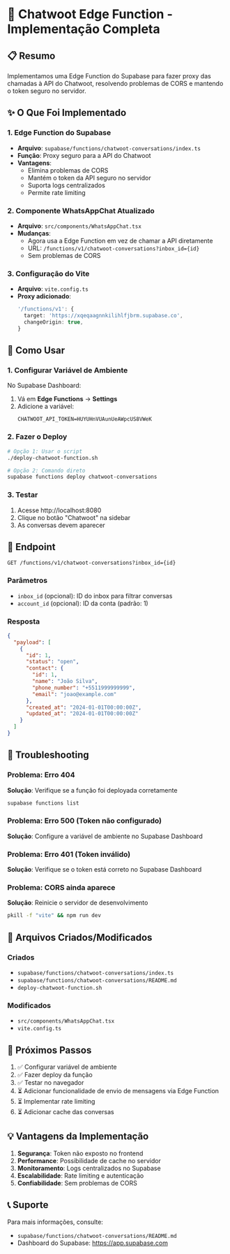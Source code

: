 # 🚀 Chatwoot Edge Function - Implementação Completa

## 📋 Resumo

Implementamos uma Edge Function do Supabase para fazer proxy das chamadas à API do Chatwoot, resolvendo problemas de CORS e mantendo o token seguro no servidor.

## ✨ O Que Foi Implementado

### 1. **Edge Function do Supabase**
- **Arquivo**: `supabase/functions/chatwoot-conversations/index.ts`
- **Função**: Proxy seguro para a API do Chatwoot
- **Vantagens**:
  - Elimina problemas de CORS
  - Mantém o token da API seguro no servidor
  - Suporta logs centralizados
  - Permite rate limiting

### 2. **Componente WhatsAppChat Atualizado**
- **Arquivo**: `src/components/WhatsAppChat.tsx`
- **Mudanças**:
  - Agora usa a Edge Function em vez de chamar a API diretamente
  - URL: `/functions/v1/chatwoot-conversations?inbox_id={id}`
  - Sem problemas de CORS

### 3. **Configuração do Vite**
- **Arquivo**: `vite.config.ts`
- **Proxy adicionado**:
  ```typescript
  '/functions/v1': {
    target: 'https://xqeqaagnnkilihlfjbrm.supabase.co',
    changeOrigin: true,
  }
  ```

## 🚀 Como Usar

### 1. Configurar Variável de Ambiente

No Supabase Dashboard:
1. Vá em **Edge Functions** → **Settings**
2. Adicione a variável:
   ```
   CHATWOOT_API_TOKEN=HUYUHnVUAunUeAWpcUS8VWeK
   ```

### 2. Fazer o Deploy

```bash
# Opção 1: Usar o script
./deploy-chatwoot-function.sh

# Opção 2: Comando direto
supabase functions deploy chatwoot-conversations
```

### 3. Testar

1. Acesse http://localhost:8080
2. Clique no botão "Chatwoot" na sidebar
3. As conversas devem aparecer

## 📡 Endpoint

```
GET /functions/v1/chatwoot-conversations?inbox_id={id}
```

### Parâmetros
- `inbox_id` (opcional): ID do inbox para filtrar conversas
- `account_id` (opcional): ID da conta (padrão: 1)

### Resposta
```json
{
  "payload": [
    {
      "id": 1,
      "status": "open",
      "contact": {
        "id": 1,
        "name": "João Silva",
        "phone_number": "+5511999999999",
        "email": "joao@example.com"
      },
      "created_at": "2024-01-01T00:00:00Z",
      "updated_at": "2024-01-01T00:00:00Z"
    }
  ]
}
```

## 🔧 Troubleshooting

### Problema: Erro 404
**Solução**: Verifique se a função foi deployada corretamente
```bash
supabase functions list
```

### Problema: Erro 500 (Token não configurado)
**Solução**: Configure a variável de ambiente no Supabase Dashboard

### Problema: Erro 401 (Token inválido)
**Solução**: Verifique se o token está correto no Supabase Dashboard

### Problema: CORS ainda aparece
**Solução**: Reinicie o servidor de desenvolvimento
```bash
pkill -f "vite" && npm run dev
```

## 📝 Arquivos Criados/Modificados

### Criados
- `supabase/functions/chatwoot-conversations/index.ts`
- `supabase/functions/chatwoot-conversations/README.md`
- `deploy-chatwoot-function.sh`

### Modificados
- `src/components/WhatsAppChat.tsx`
- `vite.config.ts`

## 🎯 Próximos Passos

1. ✅ Configurar variável de ambiente
2. ✅ Fazer deploy da função
3. ✅ Testar no navegador
4. ⏳ Adicionar funcionalidade de envio de mensagens via Edge Function
5. ⏳ Implementar rate limiting
6. ⏳ Adicionar cache das conversas

## 💡 Vantagens da Implementação

1. **Segurança**: Token não exposto no frontend
2. **Performance**: Possibilidade de cache no servidor
3. **Monitoramento**: Logs centralizados no Supabase
4. **Escalabilidade**: Rate limiting e autenticação
5. **Confiabilidade**: Sem problemas de CORS

## 📞 Suporte

Para mais informações, consulte:
- `supabase/functions/chatwoot-conversations/README.md`
- Dashboard do Supabase: https://app.supabase.com
